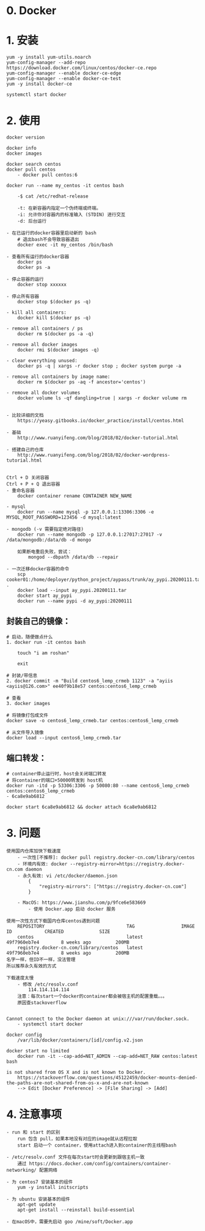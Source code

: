 # 0. Docker


# 1. 安装

    yum -y install yum-utils.noarch
    yum-config-manager --add-repo https://download.docker.com/linux/centos/docker-ce.repo
    yum-config-manager --enable docker-ce-edge
    yum-config-manager --enable docker-ce-test
    yum -y install docker-ce

    systemctl start docker


# 2. 使用

    docker version

    docker info
    docker images

    docker search centos
    docker pull centos
        - docker pull centos:6

    docker run --name my_centos -it centos bash

        -$ cat /etc/redhat-release

        -t: 在新容器内指定一个伪终端或终端。
        -i: 允许你对容器内的标准输入 (STDIN) 进行交互
        -d: 后台运行

    - 在已运行的docker容器里启动新的 bash
        # 退出bash不会导致容器退出
        docker exec -it my_centos /bin/bash

    - 查看所有运行的docker容器
        docker ps
        docker ps -a

    - 停止容器的运行
        docker stop xxxxxx

    - 停止所有容器
        docker stop $(docker ps -q)

    - kill all containers:
        docker kill $(docker ps -q)

    - remove all containers / ps
        docker rm $(docker ps -a -q)

    - remove all docker images
        docker rmi $(docker images -q)

    - clear everything unused:
        docker ps -q | xargs -r docker stop ; docker system purge -a

    - remove all containers by image name:
        docker rm $(docker ps -aq -f ancestor='centos')

    - remove all docker volumes
        docker volume ls -qf dangling=true | xargs -r docker volume rm


    - 比较详细的文档
        https://yeasy.gitbooks.io/docker_practice/install/centos.html

    - 基础
        http://www.ruanyifeng.com/blog/2018/02/docker-tutorial.html

    - 搭建自己的仓库
        http://www.ruanyifeng.com/blog/2018/02/docker-wordpress-tutorial.html


    Ctrl + D 关闭容器
    Ctrl + P + Q 退出容器
    - 重命名容器
        docker container rename CONTAINER NEW_NAME

    - mysql
        docker run --name mysql -p 127.0.0.1:13306:3306 -e MYSQL_ROOT_PASSWORD=123456 -d mysql:latest

    - mongodb (-v 需要指定绝对路径)
        docker run --name mongodb -p 127.0.0.1:27017:27017 -v /data/mongodb:/data/db -d mongo

        如果断电重启失败，尝试：
            mongod --dbpath /data/db --repair

    - 一次迁移docker容器的命令
        scp cooker01:/home/deployer/python_project/aypass/trunk/ay_pypi.20200111.tar .
        docker load --input ay_pypi.20200111.tar
        docker start ay_pypi
        docker run --name pypi -d ay_pypi:20200111


## 封装自己的镜像：

    # 启动，随便做点什么
    1. docker run -it centos bash

        touch "i am roshan"

        exit

    # 封装/带信息
    2. docker commit -m "Build centos6_lemp_crmeb 1123" -a "ayiis <ayiis@126.com>" ee40f9b18e57 centos:centos6_lemp_crmeb

    # 查看
    3. docker images

    # 将镜像打包成文件
    docker save -o centos6_lemp_crmeb.tar centos:centos6_lemp_crmeb

    # 从文件导入镜像
    docker load --input centos6_lemp_crmeb.tar


## 端口转发：

    # container停止运行时，host会关闭端口转发
    # 将container的端口+50000转发到 host机
    docker run -itd -p 53306:3306 -p 50080:80 --name centos6_lemp_crmeb centos:centos6_lemp_crmeb
    - 6ca8e9ab6812

    docker start 6ca8e9ab6812 && docker attach 6ca8e9ab6812


# 3. 问题


    使用国内仓库加快下载速度
        - 一次性[不推荐]: docker pull registry.docker-cn.com/library/centos
        - 环境内有效: docker --registry-mirror=https://registry.docker-cn.com daemon
        - 永久有效: vi /etc/docker/daemon.json
            {
                "registry-mirrors": ["https://registry.docker-cn.com"]
            }

        - MacOS: https://www.jianshu.com/p/9fce6e583669
            - 使用 Docker.app 启动 docker 服务

    使用一次性方式下载国内仓库centos遇到问题
        REPOSITORY                              TAG                 IMAGE ID            CREATED             SIZE
        centos                                  latest              49f7960eb7e4        8 weeks ago         200MB
        registry.docker-cn.com/library/centos   latest              49f7960eb7e4        8 weeks ago         200MB
    名字一样，但ID不一样，没法管理
    所以推荐永久有效的方式

    下载速度太慢
        - 修改 /etc/resolv.conf
            114.114.114.114
        注意：每次start一个docker的container都会被宿主机的配置重载。。。
        原因查stackoverflow


    Cannot connect to the Docker daemon at unix:///var/run/docker.sock.
        - systemctl start docker

    docker config
        /var/lib/docker/containers/[id]/config.v2.json

    docker start no limited
        docker run -it --cap-add=NET_ADMIN --cap-add=NET_RAW centos:latest bash

    is not shared from OS X and is not known to Docker.
        https://stackoverflow.com/questions/45122459/docker-mounts-denied-the-paths-are-not-shared-from-os-x-and-are-not-known
        --> Edit [Docker Preference] -> [File Sharing] -> [Add]

# 4. 注意事项

    - run 和 start 的区别
        run 包含 pull，如果本地没有对应的image就从远程拉取
        start 启动一个 container，使用attach进入到container的主线程bash

    - /etc/resolv.conf 文件在每次start时会更新到跟宿主机一致
        通过 https://docs.docker.com/config/containers/container-networking/ 配置网络

    - 为 centos7 安装基本的组件
        yum -y install initscripts

    - 为 ubuntu 安装基本的组件
        apt-get update
        apt-get install --reinstall build-essential

    - 在macOS中，需要先启动 goo /mine/soft/Docker.app


